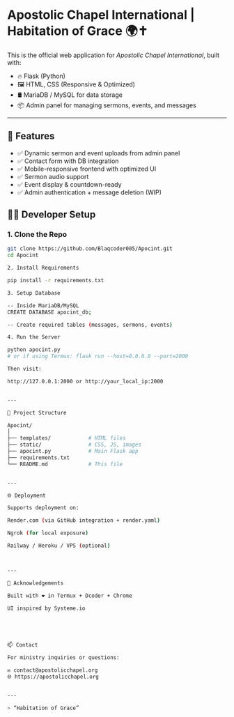 # Apostolic Chapel International | Habitation of Grace 🌍✝️

This is the official web application for *Apostolic Chapel International*, built with:

- 🔥 Flask (Python)
- 🖼️ HTML, CSS (Responsive & Optimized)
- 🛢️ MariaDB / MySQL for data storage
- 📦 Admin panel for managing sermons, events, and messages

---

## 🚀 Features

- ✅ Dynamic sermon and event uploads from admin panel
- ✅ Contact form with DB integration
- ✅ Mobile-responsive frontend with optimized UI
- ✅ Sermon audio support
- ✅ Event display & countdown-ready
- ✅ Admin authentication + message deletion (WIP)


## 🧑‍💻 Developer Setup

### 1. Clone the Repo

```bash
git clone https://github.com/Blaqcoder005/Apocint.git
cd Apocint

2. Install Requirements

pip install -r requirements.txt

3. Setup Database

-- Inside MariaDB/MySQL
CREATE DATABASE apocint_db;

-- Create required tables (messages, sermons, events)

4. Run the Server

python apocint.py
# or if using Termux: flask run --host=0.0.0.0 --port=2000

Then visit:

http://127.0.0.1:2000 or http://your_local_ip:2000


---

📁 Project Structure

Apocint/
│
├── templates/            # HTML files
├── static/               # CSS, JS, images
├── apocint.py            # Main Flask app
├── requirements.txt
└── README.md             # This file


---

🌐 Deployment

Supports deployment on:

Render.com (via GitHub integration + render.yaml)

Ngrok (for local exposure)

Railway / Heroku / VPS (optional)



---

🙏 Acknowledgements

Built with ❤️ in Termux + Dcoder + Chrome

UI inspired by Systeme.io





📫 Contact

For ministry inquiries or questions:

✉️ contact@apostolicchapel.org
🌐 https://apostolicchapel.org


---

> “Habitation of Grace”

